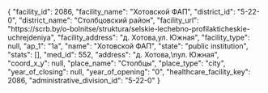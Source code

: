 {
    "facility_id": 2086,
    "facility_name": "Хотовской ФАП",
    "district_id": "5-22-0",
    "district_name": "Столбцовский район",
    "facility_url": "https:\/\/scrb.by\/o-bolnitse\/struktura\/selskie-lechebno-profilakticheskie-uchrejdeniya",
    "facility_address": "д. Хотова,ул. Южная",
    "facility_type": null,
    "ap_1": "1а",
    "name": "Хотовской ФАП",
    "state": "public institution",
    "stats": [],
    "med_id": 552,
    "address": "д. Хотова,\nул. Южная",
    "coord_x_y": null,
    "place_name": "Столбцы",
    "place_type": "city",
    "year_of_closing": null,
    "year_of_opening": "0",
    "healthcare_facility_key": 2086,
    "administrative_division_id": "5-22-0"
}